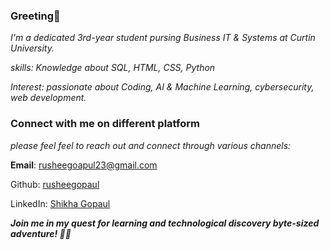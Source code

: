 ### Greeting👋
<!--
**rusheegopaul/RusheeGopaul** is a ✨ _special_ ✨ repository because its `README.md` (this file) appears on your GitHub profile.
-->

*I'm a dedicated 3rd-year student pursing Business IT & Systems at Curtin University.*

*skills: Knowledge about SQL, HTML, CSS, Python*

*Interest: passionate about Coding, AI & Machine Learning, cybersecurity, web development.*

### Connect with me on different platform
*please feel feel to reach out and connect through various channels:*

**Email**: rusheegoapul23@gmail.com

Github: [rusheegopaul](https://github.com/rusheegopaul)

LinkedIn: [Shikha Gopaul](https://www.linkedin.com/in/shikha-gopaul-70498923a/)

***Join me in my quest for learning and technological discovery byte-sized adventure! 🚀🌟***



